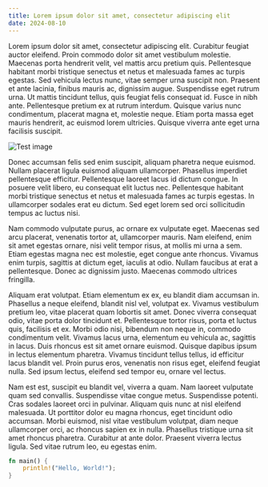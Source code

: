 ```yaml
---
title: Lorem ipsum dolor sit amet, consectetur adipiscing elit
date: 2024-08-10
---
```


Lorem ipsum dolor sit amet, consectetur adipiscing elit. Curabitur feugiat auctor eleifend. Proin commodo dolor sit amet vestibulum molestie. Maecenas porta hendrerit velit, vel mattis arcu pretium quis. Pellentesque habitant morbi tristique senectus et netus et malesuada fames ac turpis egestas. Sed vehicula lectus nunc, vitae semper urna suscipit non. Praesent et ante lacinia, finibus mauris ac, dignissim augue. Suspendisse eget rutrum urna. Ut mattis tincidunt tellus, quis feugiat felis consequat id. Fusce in nibh ante. Pellentesque pretium ex at rutrum interdum. Quisque varius nunc condimentum, placerat magna et, molestie neque. Etiam porta massa eget mauris hendrerit, ac euismod lorem ultricies. Quisque viverra ante eget urna facilisis suscipit.

![Test image](/test-image.webp)

Donec accumsan felis sed enim suscipit, aliquam pharetra neque euismod. Nullam placerat ligula euismod aliquam ullamcorper. Phasellus imperdiet pellentesque efficitur. Pellentesque laoreet lacus id dictum congue. In posuere velit libero, eu consequat elit luctus nec. Pellentesque habitant morbi tristique senectus et netus et malesuada fames ac turpis egestas. In ullamcorper sodales erat eu dictum. Sed eget lorem sed orci sollicitudin tempus ac luctus nisi.

Nam commodo vulputate purus, ac ornare ex vulputate eget. Maecenas sed arcu placerat, venenatis tortor at, ullamcorper mauris. Nam eleifend, enim sit amet egestas ornare, nisi velit tempor risus, at mollis mi urna a sem. Etiam egestas magna nec est molestie, eget congue ante rhoncus. Vivamus enim turpis, sagittis at dictum eget, iaculis at odio. Nullam faucibus at erat a pellentesque. Donec ac dignissim justo. Maecenas commodo ultrices fringilla.

Aliquam erat volutpat. Etiam elementum ex ex, eu blandit diam accumsan in. Phasellus a neque eleifend, blandit nisl vel, volutpat ex. Vivamus vestibulum pretium leo, vitae placerat quam lobortis sit amet. Donec viverra consequat odio, vitae porta dolor tincidunt et. Pellentesque tortor risus, porta et luctus quis, facilisis et ex. Morbi odio nisi, bibendum non neque in, commodo condimentum velit. Vivamus lacus urna, elementum eu vehicula ac, sagittis in lacus. Duis rhoncus est sit amet ornare euismod. Quisque dapibus ipsum in lectus elementum pharetra. Vivamus tincidunt tellus tellus, id efficitur lacus blandit vel. Proin purus eros, venenatis non risus eget, eleifend feugiat nulla. Sed ipsum lectus, eleifend sed tempor eu, ornare vel lectus.

Nam est est, suscipit eu blandit vel, viverra a quam. Nam laoreet vulputate quam sed convallis. Suspendisse vitae congue metus. Suspendisse potenti. Cras sodales laoreet orci in pulvinar. Aliquam quis nunc at nisl eleifend malesuada. Ut porttitor dolor eu magna rhoncus, eget tincidunt odio accumsan. Morbi euismod, nisl vitae vestibulum volutpat, diam neque ullamcorper orci, ac rhoncus sapien ex in nulla. Phasellus tristique urna sit amet rhoncus pharetra. Curabitur at ante dolor. Praesent viverra lectus ligula. Sed vitae rutrum leo, eu egestas enim. 

```rs
fn main() {
	println!("Hello, World!");
}
```